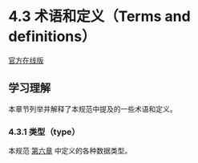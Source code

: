 # 4.3 术语和定义（Terms and definitions）

[官方在线版](https://262.ecma-international.org/6.0/#sec-terms-and-definitions)

## 学习理解

本章节列举并解释了本规范中提及的一些术语和定义。

### 4.3.1 类型（type）

本规范 [第六章](https://262.ecma-international.org/6.0/#sec-ecmascript-data-types-and-values) 中定义的各种数据类型。
